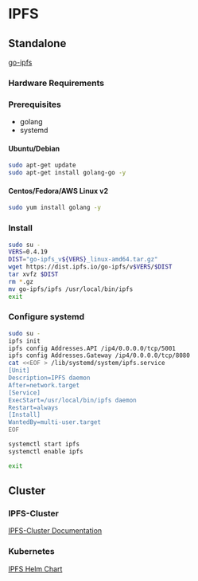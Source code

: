 IPFS
====

## Standalone

[go-ipfs](https://dist.ipfs.io/#go-ipfs)
### Hardware Requirements

### Prerequisites 

- golang
- systemd

#### Ubuntu/Debian
```bash
sudo apt-get update
sudo apt-get install golang-go -y
```

#### Centos/Fedora/AWS Linux v2
```bash
sudo yum install golang -y
```

### Install 
```bash
sudo su -
VERS=0.4.19
DIST="go-ipfs_v${VERS}_linux-amd64.tar.gz"
wget https://dist.ipfs.io/go-ipfs/v$VERS/$DIST
tar xvfz $DIST
rm *.gz
mv go-ipfs/ipfs /usr/local/bin/ipfs
exit
```

### Configure systemd
```bash
sudo su -
ipfs init
ipfs config Addresses.API /ip4/0.0.0.0/tcp/5001
ipfs config Addresses.Gateway /ip4/0.0.0.0/tcp/8080
cat <<EOF > /lib/systemd/system/ipfs.service
[Unit]
Description=IPFS daemon
After=network.target
[Service]
ExecStart=/usr/local/bin/ipfs daemon
Restart=always
[Install]
WantedBy=multi-user.target
EOF

systemctl start ipfs
systemctl enable ipfs

exit
```

## Cluster

### IPFS-Cluster

[IPFS-Cluster Documentation](https://cluster.ipfs.io/documentation/)

### Kubernetes

[IPFS Helm Chart](https://github.com/helm/charts/tree/master/stable/ipfs)
